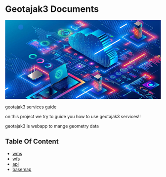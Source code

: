 # Geotajak3 Documents

![webservices](https://raw.githubusercontent.com/SaaFaa-company/geotajak3-documents/main/services/image/webservices.png "webservices")

geotajak3 services guide

on this project we try to guide you how to use geotajak3 services!!

geotajak3 is webapp to mange geometry data



## **Table Of Content**

* [wms](https://github.com/SaaFaa-company/geotajak3-documents/tree/main/services/wms)
* [wfs](https://github.com/SaaFaa-company/geotajak3-documents/tree/main/services/wfs)
* [api](https://github.com/SaaFaa-company/geotajak3-documents/tree/main/services/api)
* [basemap](https://github.com/SaaFaa-company/geotajak3-documents/tree/main/services/basemap)
